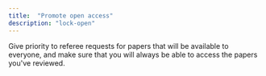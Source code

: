 ```yaml
---
title:  "Promote open access"
description: "lock-open"
---
```

Give priority to referee requests for papers that will be available to everyone, and make sure that you will always be able to access the papers you've reviewed.